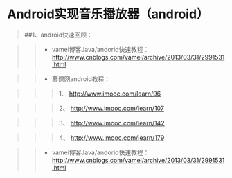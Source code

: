 Android实现音乐播放器（android）
==================



>##1、android快速回顾：

>>* vamei博客Java/andorid快速教程：
http://www.cnblogs.com/vamei/archive/2013/03/31/2991531.html

>>* 慕课网android教程：

>>>1、 http://www.imooc.com/learn/96

>>>2、 http://www.imooc.com/learn/107

>>>3、 http://www.imooc.com/learn/142

>>>4、 http://www.imooc.com/learn/179

>>* vamei博客Java/andorid快速教程：
http://www.cnblogs.com/vamei/archive/2013/03/31/2991531.html
